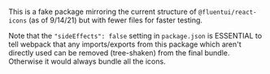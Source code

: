 This is a fake package mirroring the current structure of `@fluentui/react-icons` (as of 9/14/21) but with fewer files for faster testing.

Note that the `"sideEffects": false` setting in `package.json` is ESSENTIAL to tell webpack that any imports/exports from this package which aren't directly used can be removed (tree-shaken) from the final bundle. Otherwise it would always bundle all the icons.
